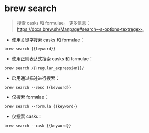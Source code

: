 # brew search

> 搜索 casks 和 formulae。
> 更多信息：<https://docs.brew.sh/Manpage#search--s-options-textregex->。

- 使用关键字搜索 casks 和 formulae：

`brew search {{keyword}}`

- 使用正则表达式搜索 casks 和 formulae：

`brew search /{{regular_expression}}/`

- 启用通过描述进行搜索：

`brew search --desc {{keyword}}`

- 仅搜索 formulae：

`brew search --formula {{keyword}}`

- 仅搜索 casks：

`brew search --cask {{keyword}}`